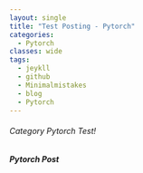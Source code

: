 ```yaml
---
layout: single
title: "Test Posting - Pytorch"
categories:
  - Pytorch
classes: wide
tags:
  - jeykll
  - github
  - Minimalmistakes
  - blog
  - Pytorch
---
```


###### Category Pytorch Test!

##### Pytorch Post
